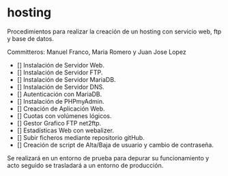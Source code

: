 # hosting
Procedimientos para realizar la creación de un hosting con servicio web, ftp y base de datos.

Committeros: Manuel Franco, Maria Romero y Juan Jose Lopez

- [] Instalación de Servidor Web.
- [] Instalación de Servidor FTP.
- [] Instalación de Servidor MariaDB.
- [] Instalación de Servidor DNS.
- [] Autenticación con MariaDB.
- [] Instalación de PHPmyAdmin.
- [] Creación de Aplicación Web.
- [] Cuotas con volúmenes lógicos.
- [] Gestor Grafico FTP net2ftp.
- [] Estadísticas Web con webalizer.
- [] Subir ficheros mediante repositorio gitHub.
- [] Creación de script de Alta/Baja de usuario y cambio de contraseña.


Se realizará en un entorno de prueba para depurar su funcionamiento y acto seguido se trasladará a un entorno de producción.

